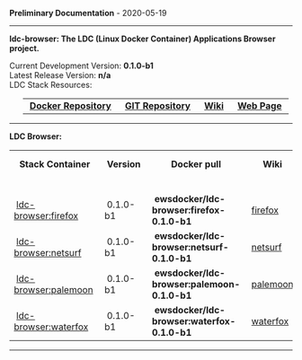 
__Preliminary Documentation__ - 2020-05-19
____  
__ldc-browser: The LDC (Linux Docker Container) Applications Browser project.__  

Current Development Version: __0.1.0-b1__  
Latest Release Version: __n/a__  
LDC Stack Resources:  

<ul>
  <table>
    <tr>
      <td>&nbsp;<a href="https://hub.docker.com/repository/docker/ewsdocker/ldc-browser"><b>Docker Repository</b></a>&nbsp;</td>
      <td>&nbsp;<a href="https://github.com/ewsdocker/ldc-applications/browser"><b>GIT Repository</b></a>&nbsp;</td>
      <td>&nbsp;<a href="https://github.com/ewsdocker/ldc-applications/wiki/Browser.md"><b>Wiki</b></a>&nbsp;</td>
      <td>&nbsp;<a href="https://ewsdocker.github.io/ldc-applications/ldc-browser.html"><b>Web Page</b></a>&nbsp;</td>
    </tr>
  </table>
</ul>

____  

__LDC Browser:__  

<table border=0>
  <tr>
    <th>&nbsp;Stack Container&nbsp;</th>
    <th>&nbsp;Version&nbsp;</th>
    <th>&nbsp;Docker pull&nbsp;</th>
    <th>&nbsp;Wiki&nbsp;</th>
    <th>&nbsp;Browser Version&nbsp;</th>
  </tr>
  <tr>
    <td colspan=4>&nbsp;</td>
  </tr>
  <tr>
    <td>&nbsp;<a href="https://ewsdocker.github.io/ldc-applications/browser/firefox.html">ldc-browser:firefox</a>&nbsp;</td>
    <td>&nbsp;0.1.0-b1&nbsp;</td>
    <td>&nbsp;<b>ewsdocker/ldc-browser:firefox-0.1.0-b1</b>&nbsp;</td>
    <td>&nbsp;<a href="https://github.com/ewsdocker/ldc-applications/wiki/browser/Firefox.md">firefox</a>&nbsp;</td>
    <td>&nbsp;<b>76.0.1</b>&nbsp;</td>
  </tr>
  <tr>
    <td>&nbsp;<a href="https://ewsdocker.github.io/ldc-applications/browser/netsurf.html">ldc-browser:netsurf</a>&nbsp;</td>
    <td>&nbsp;0.1.0-b1&nbsp;</td>
    <td>&nbsp;<b>ewsdocker/ldc-browser:netsurf-0.1.0-b1</b>&nbsp;</td>
    <td>&nbsp;<a href="https://github.com/ewsdocker/ldc-applications/wiki/browser/netsurf.md">netsurf</a>&nbsp;</td>
    <td>&nbsp;<b>3.9</b>&nbsp;</td>
  </tr>
  <tr>
    <td>&nbsp;<a href="https://ewsdocker.github.io/ldc-applications/browser/palemoon.html">ldc-browser:palemoon</a>&nbsp;</td>
    <td>&nbsp;0.1.0-b1&nbsp;</td>
    <td>&nbsp;<b>ewsdocker/ldc-browser:palemoon-0.1.0-b1</b>&nbsp;</td>
    <td>&nbsp;<a href="https://github.com/ewsdocker/ldc-applications/wiki/browser/palemoon.md">palemoon</a>&nbsp;</td>
    <td>&nbsp;<b>28.8.0</b>&nbsp;</td>
  </tr>
  <tr>
    <td>&nbsp;<a href="https://ewsdocker.github.io/ldc-applications/browser/waterfox">ldc-browser:waterfox</a>&nbsp;</td>
    <td>&nbsp;0.1.0-b1&nbsp;</td>
    <td>&nbsp;<b>ewsdocker/ldc-browser:waterfox-0.1.0-b1</b>&nbsp;</td>
    <td>&nbsp;<a href="https://github.com/ewsdocker/ldc-applications/wiki/browser/waterfox.md">waterfox</a>&nbsp;</td>
    <td>&nbsp;<b>2019-12</b>&nbsp;</td>
  </tr>
</table>

____  



